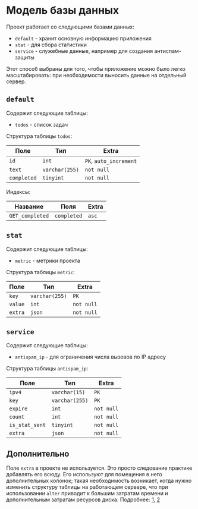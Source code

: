 # Модель базы данных

Проект работает со следующими базами данных:

- `default` - хранит основную информацию приложения
- `stat` - для сбора статистики
- `service` - служебные данные, например для создания антиспам-защиты

Этот способ выбраны для того, чтобы приложение можно было легко масштабировать: при необходимости выносить данные на отдельный сервер.

## `default`

Содержит следующие таблицы:

- `todos` - список задач

Структура таблицы `todos`:

| Поле | Тип | Extra |
|------|-----|-------|
| `id` | `int` | `PK`, `auto_increment` |
| `text` | `varchar(255)` | `not null` |
| `completed` | `tinyint` | `not null` |

Индексы:

| Название | Поля | Extra |
|----------|------|-------|
| `GET_completed` | `completed` | `asc` |

## `stat`

Содержит следующие таблицы:

- `metric` - метрики проекта

Структура таблицы `metric`:

| Поле | Тип | Extra |
|------|-----|-------|
| `key` | `varchar(255)` | `PK` |
| `value` | `int` | `not null` |
| `extra` | `json` | `not null` |

## `service`

Содержит следующие таблицы:

- `antispam_ip` - для ограничения числа вызовов по IP адресу

Структура таблицы `antispam_ip`:

| Поле | Тип | Extra |
|------|-----|-------|
| `ipv4` | `varchar(15)` | `PK` |
| `key` | `varchar(255)` | `PK` |
| `expire` | `int` | `not null` |
| `count` | `int` | `not null` |
| `is_stat_sent` | `tinyint` | `not null` |
| `extra` | `json` | `not null` |

## Дополнительно

Поле `extra` в проекте не используется. Это просто следование практике добавлять его всюду. Его используют для помещения в него дополнительных колонок; такая необходимость возникает, когда нужно изменить структуру таблицы на работающем сервере, что при использовании `alter` приводит к большим затратам времени и дополнительным затратам ресурсов диска. Подробнее: [1], [2]

[1]: https://stackoverflow.com/q/12774709 
[2]: https://habr.com/ru/company/oleg-bunin/blog/443422
